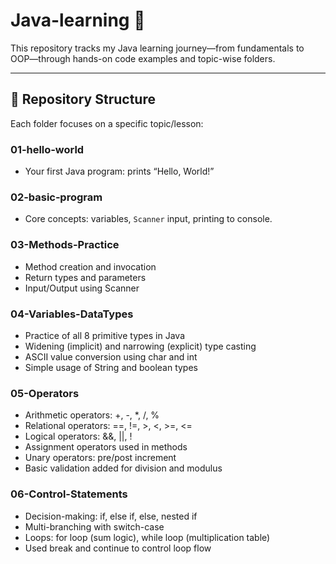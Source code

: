 # Java-learning 🧠

This repository tracks my Java learning journey—from fundamentals to OOP—through hands-on code examples and topic-wise folders.

---

## 📂 Repository Structure

Each folder focuses on a specific topic/lesson:

### 01‑hello‑world  
- Your first Java program: prints “Hello, World!”

### 02‑basic‑program  
- Core concepts: variables, `Scanner` input, printing to console.

### 03-Methods-Practice
- Method creation and invocation
- Return types and parameters
- Input/Output using Scanner

### 04-Variables-DataTypes
- Practice of all 8 primitive types in Java
- Widening (implicit) and narrowing (explicit) type casting
- ASCII value conversion using char and int
- Simple usage of String and boolean types

### 05-Operators
- Arithmetic operators: +, -, *, /, %
- Relational operators: ==, !=, >, <, >=, <=
- Logical operators: &&, ||, !
- Assignment operators used in methods
- Unary operators: pre/post increment
- Basic validation added for division and modulus

### 06-Control-Statements
- Decision-making: if, else if, else, nested if
- Multi-branching with switch-case
- Loops: for loop (sum logic), while loop (multiplication table)
- Used break and continue to control loop flow

